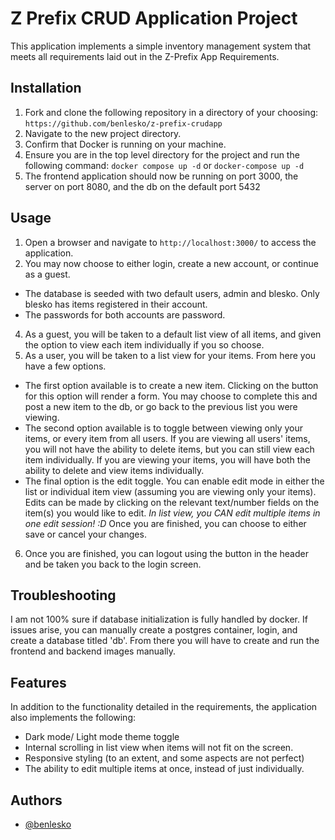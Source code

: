# Z Prefix CRUD Application Project

This application implements a simple inventory management system that meets all requirements laid out in the Z-Prefix App Requirements.

## Installation

1. Fork and clone the following repository in a directory of your choosing: `https://github.com/benlesko/z-prefix-crudapp`
2. Navigate to the new project directory.
3. Confirm that Docker is running on your machine.
4. Ensure you are in the top level directory for the project and run the following command: `docker compose up -d` or `docker-compose up -d`
5. The frontend application should now be running on port 3000, the server on port 8080, and the db on the default port 5432 

## Usage

1. Open a browser and navigate to `http://localhost:3000/` to access the application.
3. You may now choose to either login, create a new account, or continue as a guest. 
* The database is seeded with two default users, admin and blesko. Only blesko has items registered in their account. 
* The passwords for both accounts are password.
4. As a guest, you will be taken to a default list view of all items, and given the option to view each item individually if you so choose.
5. As a user, you will be taken to a list view for your items. From here you have a few options.
* The first option available is to create a new item. Clicking on the button for this option will render a form. You may choose to complete this and post a new item to the db, or go back to the previous list you were viewing.
* The second option available is to toggle between viewing only your items, or every item from all users. If you are viewing all users' items, you will not have the ability to delete items, but you can still view each item individually. If you are viewing your items, you will have both the ability to delete and view items individually.
* The final option is the edit toggle. You can enable edit mode in either the list or individual item view (assuming you are viewing only your items). Edits can be made by clicking on the relevant text/number fields on the item(s) you would like to edit. *In list view, you CAN edit multiple items in one edit session! :D* Once you are finished, you can choose to either save or cancel your changes.
6. Once you are finished, you can logout using the button in the header and be taken you back to the login screen.

## Troubleshooting

I am not 100% sure if database initialization is fully handled by docker. If issues arise, you can manually create a postgres container, login, and create a database titled 'db'. From there you will have to create and run the frontend and backend images manually.

## Features

In addition to the functionality detailed in the requirements, the application also implements the following:

* Dark mode/ Light mode theme toggle
* Internal scrolling in list view when items will not fit on the screen.
* Responsive styling (to an extent, and some aspects are not perfect) 
* The ability to edit multiple items at once, instead of just individually.
## Authors

- [@benlesko](https://www.github.com/benlesko)

